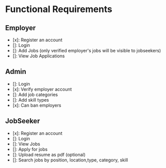 # Functional Requirements

## Employer

- [x]: Register an account
- []: Login
- []: Add Jobs (only verified employer's jobs will be visible to jobseekers)
- []: View Job Applications

## Admin

- []: Login
- [x]: Verify employer account
- []: Add job categories
- []: Add skill types
- [x]: Can ban employers

## JobSeeker

- [x]: Register an account
- []: Login
- []: View Jobs
- []: Apply for jobs
- []: Upload resume as pdf (optional)
- []: Search jobs by position, location,type, category, skill
